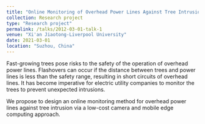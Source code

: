 ```yaml
---
title: "Online Monitoring of Overhead Power Lines Against Tree Intrusion via a Low-cost Camera and Mobile Edge Computing Approach"
collection: Research project
type: "Research project"
permalink: /talks/2012-03-01-talk-1
venue: "Xi'an Jiaotong-Liverpool University"
date: 2021-03-01
location: "Suzhou, China"
---
```



Fast-growing trees pose risks to the safety of the operation of overhead power lines. Flashovers can occur if the distance between trees and power lines is less than the safety range, resulting in short circuits of overhead lines. 
It has become imperative for electric utility companies to monitor the trees to prevent unexpected intrusions.

We propose to design an online monitoring method for overhead power lines against tree intrusion via a low-cost camera and mobile edge computing approach.
